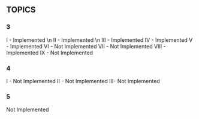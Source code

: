 ##     TOPICS
### 3
I - Implemented \n
II - Implemented \n
III - Implemented
IV - Implemented
V - Implemented
VI - Not Implemented 
VII - Not Implemented
VIII - Implemented
IX - Not Implemented
### 4
I - Not Implemented
II - Not Implemented 
III- Not Implemented
### 5
Not Implemented 

